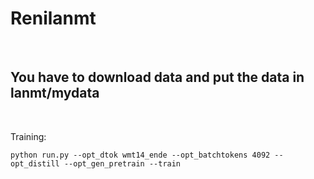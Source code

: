 Renilanmt
===
<br>


You have to download data and put the data in lanmt/mydata
--
<br>

Training:
```
python run.py --opt_dtok wmt14_ende --opt_batchtokens 4092 --opt_distill --opt_gen_pretrain --train
```

